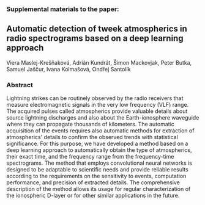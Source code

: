 ### Supplemental materials to the paper:

## Automatic detection of tweek atmospherics in radio spectrograms based on a deep learning approach

Viera Maslej-Krešňaková, Adrián Kundrát, Šimon Mackovjak, Peter Butka, Samuel Jaščur, Ivana Kolmašová, Ondřej Santolík

### Abstract

Lightning strikes can be routinely observed by the radio receivers that measure electromagnetic signals in the very low frequency (VLF) range. The acquired pulses called atmospherics provide valuable details about source lightning discharges and also about the Earth-ionosphere waveguide where they can propagate thousands of kilometers. The automatic acquisition of the events requires also automatic methods for extraction of atmospherics' details to confirm the observed trends with statistical significance. For this purpose, we have developed a method based on a deep learning approach to automatically obtain the type of atmospherics, their exact time, and the frequency range from the frequency-time spectrograms. The method that employs convolutional neural networks is designed to be adaptable to scientific needs and provide reliable results according to the requirements on the sensitivity to events, computation performance, and precision of extracted details. The comprehensive description of the method allows its usage for regular characterization of the ionospheric D-layer or for other similar applications in the future. 
